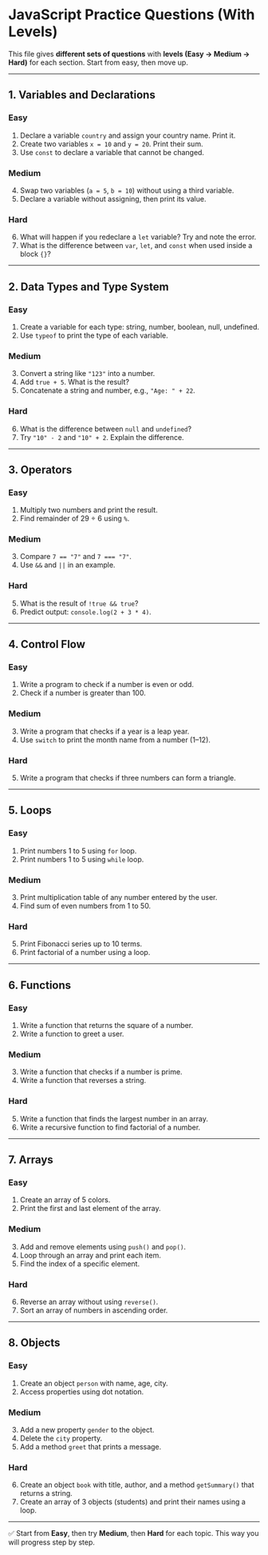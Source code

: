 # JavaScript Practice Questions (With Levels)

This file gives **different sets of questions** with **levels (Easy → Medium → Hard)** for each section. Start from easy, then move up.

---

## 1. Variables and Declarations

### Easy
1. Declare a variable `country` and assign your country name. Print it.
2. Create two variables `x = 10` and `y = 20`. Print their sum.
3. Use `const` to declare a variable that cannot be changed.

### Medium
4. Swap two variables (`a = 5`, `b = 10`) without using a third variable.
5. Declare a variable without assigning, then print its value.

### Hard
6. What will happen if you redeclare a `let` variable? Try and note the error.
7. What is the difference between `var`, `let`, and `const` when used inside a block `{}`?

---

## 2. Data Types and Type System

### Easy
1. Create a variable for each type: string, number, boolean, null, undefined.
2. Use `typeof` to print the type of each variable.

### Medium
3. Convert a string like `"123"` into a number.
4. Add `true + 5`. What is the result?
5. Concatenate a string and number, e.g., `"Age: " + 22`.

### Hard
6. What is the difference between `null` and `undefined`?
7. Try `"10" - 2` and `"10" + 2`. Explain the difference.

---

## 3. Operators

### Easy
1. Multiply two numbers and print the result.
2. Find remainder of 29 ÷ 6 using `%`.

### Medium
3. Compare `7 == "7"` and `7 === "7"`.
4. Use `&&` and `||` in an example.

### Hard
5. What is the result of `!true && true`?
6. Predict output: `console.log(2 + 3 * 4)`.

---

## 4. Control Flow

### Easy
1. Write a program to check if a number is even or odd.
2. Check if a number is greater than 100.

### Medium
3. Write a program that checks if a year is a leap year.
4. Use `switch` to print the month name from a number (1–12).

### Hard
5. Write a program that checks if three numbers can form a triangle.

---

## 5. Loops

### Easy
1. Print numbers 1 to 5 using `for` loop.
2. Print numbers 1 to 5 using `while` loop.

### Medium
3. Print multiplication table of any number entered by the user.
4. Find sum of even numbers from 1 to 50.

### Hard
5. Print Fibonacci series up to 10 terms.
6. Print factorial of a number using a loop.

---

## 6. Functions

### Easy
1. Write a function that returns the square of a number.
2. Write a function to greet a user.

### Medium
3. Write a function that checks if a number is prime.
4. Write a function that reverses a string.

### Hard
5. Write a function that finds the largest number in an array.
6. Write a recursive function to find factorial of a number.

---

## 7. Arrays

### Easy
1. Create an array of 5 colors.
2. Print the first and last element of the array.

### Medium
3. Add and remove elements using `push()` and `pop()`.
4. Loop through an array and print each item.
5. Find the index of a specific element.

### Hard
6. Reverse an array without using `reverse()`.
7. Sort an array of numbers in ascending order.

---

## 8. Objects

### Easy
1. Create an object `person` with name, age, city.
2. Access properties using dot notation.

### Medium
3. Add a new property `gender` to the object.
4. Delete the `city` property.
5. Add a method `greet` that prints a message.

### Hard
6. Create an object `book` with title, author, and a method `getSummary()` that returns a string.
7. Create an array of 3 objects (students) and print their names using a loop.

---

✅ Start from **Easy**, then try **Medium**, then **Hard** for each topic. This way you will progress step by step.
